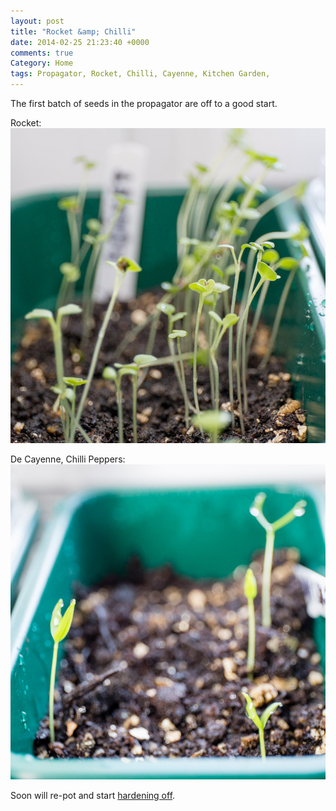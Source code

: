 ```yaml
---
layout: post
title: "Rocket &amp; Chilli"
date: 2014-02-25 21:23:40 +0000
comments: true
Category: Home
tags: Propagator, Rocket, Chilli, Cayenne, Kitchen Garden,
---
```


The first batch of seeds in the propagator are off to a good start.

Rocket:
![](/images/Gardening/morganp-20140225-Garden-IMG_6843.jpg "Rocket")

De Cayenne, Chilli Peppers:
![](/images/Gardening/morganp-20140225-Garden-IMG_6848.jpg "De Cayenne, Chilli Peppers")

Soon will re-pot and start [hardening off](http://apps.rhs.org.uk/advicesearch/profile.aspx?pid=386).
